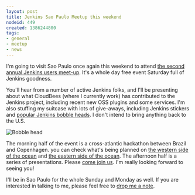 ```yaml
---
layout: post
title: Jenkins Sao Paulo Meetup this weekend
nodeid: 449
created: 1386244800
tags:
- general
- meetup
- news
---
```

I'm going to visit Sao Paulo once again this weekend to attend [the second annual Jenkins users meet-up](http://www.meetup.com/jenkinsmeetup/events/133598002/). It's a whole day free event Saturday full of Jenkins goodness.

You'll hear from a number of active Jenkins folks, and I'll be presenting about what CloudBees (where I currently work) has contributed to the Jenkins project, including recent new OSS plugins and some services. I'm also stuffing my suitcase with lots of give-aways, including Jenkins stickers and [popular Jenkins bobble heads](https://jenkins-ci.org/content/behind-scenes-jenkins-user-conference-palo-alto). I don't intend to bring anything back to the U.S.

![Bobble head](http://farm3.staticflickr.com/2878/9725573715_fa056b6652_n.jpg)

The morning half of the event is a cross-atlantic hackathon between Brazil and Copenhagen. you can check what's being planned on [the western side of the ocean](https://trello.com/b/1U1mRKhG/jenkins-user-event-sp-13) and [the eastern side of the ocean](http://www.eventbrite.com/e/jenkins-ci-hackaton-the-sao-paulo-connection-registration-9552811717). The afternoon half is a series of presentations. Please [come join us](http://www.meetup.com/jenkinsmeetup/events/133598002/). I'm really looking forward to seeing you!

I'll be in Sao Paulo for the whole Sunday and Monday as well. If you are interested in talking to me, please feel free to [drop me a note](http://kohsuke.org/about/).
